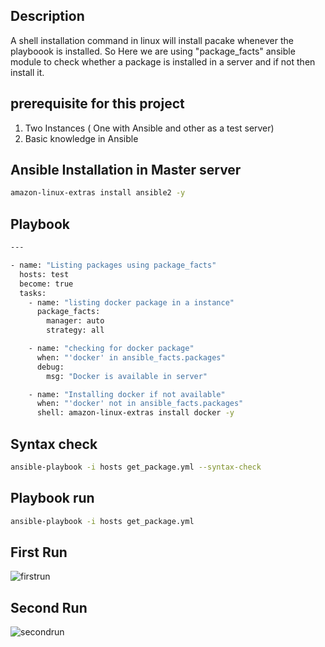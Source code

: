 ## Description


A shell installation command in linux will install pacake whenever the playboook is installed. 
So Here we are using "package_facts" ansible module to check whether a package is installed in a server and if not then install it.


## prerequisite for this project

1. Two Instances ( One with Ansible and other as a test server)
2. Basic knowledge in Ansible 

## Ansible Installation in Master server
~~~sh
amazon-linux-extras install ansible2 -y
~~~
## Playbook
~~~sh
---

- name: "Listing packages using package_facts"
  hosts: test
  become: true
  tasks:
    - name: "listing docker package in a instance"
      package_facts:
        manager: auto
        strategy: all

    - name: "checking for docker package"
      when: "'docker' in ansible_facts.packages"
      debug:
        msg: "Docker is available in server"

    - name: "Installing docker if not available"
      when: "'docker' not in ansible_facts.packages"
      shell: amazon-linux-extras install docker -y
~~~

## Syntax check
~~~sh
ansible-playbook -i hosts get_package.yml --syntax-check
~~~
## Playbook run
~~~sh
ansible-playbook -i hosts get_package.yml 
~~~

## First Run
![firstrun](https://user-images.githubusercontent.com/98936958/157738947-81df90ae-1d66-4acd-9d3f-c5b9d4a11901.PNG)

## Second Run
![secondrun](https://user-images.githubusercontent.com/98936958/157738964-762fd865-c1d8-42f7-97cd-7623a4213e86.PNG)


